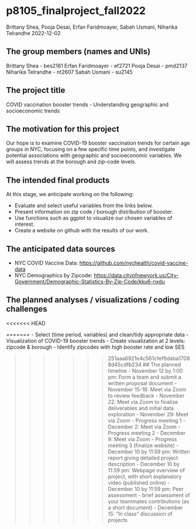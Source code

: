 p8105_finalproject_fall2022
================
Brittany Shea, Pooja Desai, Erfan Faridmoayer, Sabah Usmani, Niharika
Telrandhe
2022-12-02

## The group members (names and UNIs)

Brittany Shea - bes2161 Erfan Faridmoayer - ef2721 Pooja Desai - pmd2137
Niharika Telrandhe - nt2607 Sabah Usmani - su2145

## The project title

COVID vaccination booster trends - Understanding geographic and
socioeconomic trends

## The motivation for this project

Our hope is to examine COVID-19 booster vaccination trends for certain
age groups in NYC, focusing on a few specific time points, and
investigate potential associations with geographic and socioeconomic
variables. We will assess trends at the borough and zip-code levels.

## The intended final products

At this stage, we anticipate working on the following:

-   Evaluate and select useful variables from the links below.
-   Present information on zip code / borough distribution of booster.
-   Use functions such as ggplot to visualize our chosen variables of
    interest.
-   Create a website on github with the results of our work.

## The anticipated data sources

-   NYC COVID Vaccine Data:
    <https://github.com/nychealth/covid-vaccine-data>
-   NYC Demographics by Zipcode:
    <https://data.cityofnewyork.us/City-Government/Demographic-Statistics-By-Zip-Code/kku6-nxdu>

## The planned analyses / visualizations / coding challenges

\<\<\<\<\<\<\< HEAD

======= - Select (time period, variables) and clean/tidy appropriate
data - Visualization of COVID-19 booster trends - Create visualization
at 2 levels: zipcode & borough - Identify zipcodes with high booster
rate and low SES

> > > > > > > 251aaa6921e4c561cfef6daba17088d45cdfb234 \## The planned
> > > > > > > timeline - November 12 by 1:00 pm: Form a team and submit
> > > > > > > a written proposal document - November 15-18: Meet via
> > > > > > > Zoom to review feedback - November 22: Meet via Zoom to
> > > > > > > finalize deliverables and initial data exploration -
> > > > > > > November 29: Meet via Zoom - Progress meeting 1 - December
> > > > > > > 2: Meet via Zoom - Progress meeting 2 - December 9: Meet
> > > > > > > via Zoom - Progress meeting 3 (finalize website) -
> > > > > > > December 10 by 11:59 pm: Written report giving detailed
> > > > > > > project description - December 10 by 11:59 pm: Webpage
> > > > > > > overview of project, with short explanatory video
> > > > > > > (published online) - December 10 by 11:59 pm: Peer
> > > > > > > assessment - brief assessment of your teammates
> > > > > > > contributions (as a short document) - December 15: “In
> > > > > > > class” discussion of projects
